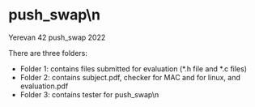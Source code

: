 # push_swap\n
Yerevan 42 push_swap 2022

There are three folders:
- Folder 1: contains files submitted for evaluation (*.h file and *.c files)
- Folder 2: contains subject.pdf, checker for MAC and for linux, and evaluation.pdf
- Folder 3: contains tester for push_swap\n

